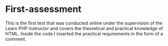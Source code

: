 # First-assessment
This is the first test that was conducted online under the supervision of the Learn PHP instructor and covers the theoretical and practical knowledge of HTML. Inside the code I inserted the practical requirements in the form of a comment.

